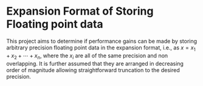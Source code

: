 # Expansion Format of Storing Floating point data

This project aims to determine if performance gains can be made by storing arbitrary precision floating point data in 
the expansion format, i.e., as $x=x_1+x_2+\cdots+x_n$, where the $x_i$ are all of the same precision and non overlapping. 
 It is further assumed that they are arranged in decreasing order of magnitude allowing straightforward truncation to 
 the desired precision.